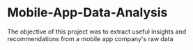 # Mobile-App-Data-Analysis
The objective of this project was to extract useful insights and recommendations from a mobile app company's raw data

